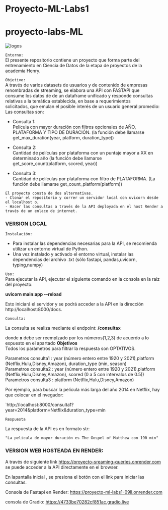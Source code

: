 # Proyecto-ML-Labs1
# proyecto-labs-ML


![logos](https://i0.wp.com/revistapuntobo.com/wp-content/uploads/2020/09/netflix-disney-plus-amazon-hulu-1205084-1280x0-1.jpeg)



`Entorno:`  
El presente repositorio contiene un proyecto que forma parte del entrenamiento en Ciencia de Datos de la etapa de proyectos de la   
academia Henry.  

`Objetivo:`  
A través de varios datasets de usuarios y de contenido de empresas renombradas de streaming, se elabora una API con FASTAPI que   
consume los datos de de un dataframe unificado y responde consultas relativas a la temática establecida, en base a requerimientos  
solicitados, que emulan el posible interés de un usuario general promedio:
Las consultas son:  

- Consulta 1:  
Película con mayor duración con filtros opcionales de AÑO, PLATAFORMA Y TIPO DE DURACIÓN. (la función debe llamarse  
get_max_duration(year, platform, duration_type))

- Consulta 2:  
Cantidad de películas por plataforma con un puntaje mayor a XX en determinado año (la función debe llamarse   
get_score_count(platform, scored, year)) 

- Consulta 3:  
Cantidad de películas por plataforma con filtro de PLATAFORMA. (La función debe llamarse get_count_platform(platform))


``` fix
El proyecto consta de dos alternativas.  
- Clonar el repositorio y correr un servidor local con uvicorn desde el localhost o,  
- Hacer las consultas a través de la API deployada en el host Render a través de un enlace de internet.  
```


 ### VERSION LOCAL

`Instalación:`
- Para instalar las dependencias necesarias para la API, se recomienda utilizar un entorno virtual de Python.  
- Una vez instalado y activado el entorno virtual, instalar las dependencias del archivo .txt (sólo fastapi, pandas,uvicorn,  
 typing,numpy)
 
`Uso:`  
Para ejecutar la API, ejecutar el siguiente comando en la consola en la raiz del proyecto:   

**uvicorn main:app --reload**  

Esto iniciará el servidor y se podrá acceder a la API en la dirección http://localhost:8000/docs.

`Consulta:`  

La consulta se realiza mediante el endpoint: **/consultax**  

donde **x** debe ser reemplzado por los números(1,2,3) de acuerdo a lo expuesto en el apartado **Objetivos**   
Todos los parámetros para filtrar la respuesta son OPTATIVOS.

Parametros consulta1 : year (número entero entre 1920 y 2021),platform (Netflix,Hulu,Disney,Amazon), duration_type (min, season)  
Parametros consulta2 : year (número entero entre 1920 y 2021),platform (Netflix,Hulu,Disney,Amazon), scored (0 a 5 con intervalos de 0.5))  
Parametros consulta3 : platform (Netflix,Hulu,Disney,Amazon)  

Por ejemplo, para buscar la película más larga del año 2014 en Netflix, hay que colocar en el nvegador:

`http://localhost:8000/consulta1?year=2014&platform=Netflix&duration_type=min   


`Respuesta`  

La respuesta de la API es en formato str:

`"La pelicula de mayor duración es The Gospel of Matthew con 190 min"`  
  
  

### VERSION WEB HOSTEADA EN RENDER:  

A través de siguiente link https://proyecto-sreaming-queries.onrender.com se puede acceder a la API directamente en el browser.  

En lapantalla inicial , se presiona el botón con el link para iniciar las consultas. 





Consola de Fastapi en Render:
https://proyecto-ml-labs1-09ll.onrender.com



consola de Gradio:
https://4733be70282cf851ac.gradio.live
